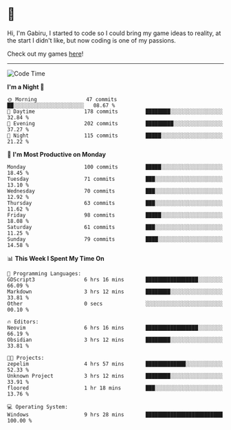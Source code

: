 # 🐀

Hi, I'm Gabiru, I started to code so I could bring my game ideas to reality, at the start I didn't like, but now coding is one of my passions.

Check out my games [here](https://gabiru.art/projetos/)!

---

<!--START_SECTION:waka-->
![Code Time](http://img.shields.io/badge/Code%20Time-304%20hrs%205%20mins-blue)

**I'm a Night 🦉** 

```text
🌞 Morning                47 commits          ██░░░░░░░░░░░░░░░░░░░░░░░   08.67 % 
🌆 Daytime                178 commits         ████████░░░░░░░░░░░░░░░░░   32.84 % 
🌃 Evening                202 commits         █████████░░░░░░░░░░░░░░░░   37.27 % 
🌙 Night                  115 commits         █████░░░░░░░░░░░░░░░░░░░░   21.22 % 
```
📅 **I'm Most Productive on Monday** 

```text
Monday                   100 commits         █████░░░░░░░░░░░░░░░░░░░░   18.45 % 
Tuesday                  71 commits          ███░░░░░░░░░░░░░░░░░░░░░░   13.10 % 
Wednesday                70 commits          ███░░░░░░░░░░░░░░░░░░░░░░   12.92 % 
Thursday                 63 commits          ███░░░░░░░░░░░░░░░░░░░░░░   11.62 % 
Friday                   98 commits          █████░░░░░░░░░░░░░░░░░░░░   18.08 % 
Saturday                 61 commits          ███░░░░░░░░░░░░░░░░░░░░░░   11.25 % 
Sunday                   79 commits          ████░░░░░░░░░░░░░░░░░░░░░   14.58 % 
```


📊 **This Week I Spent My Time On** 

```text
💬 Programming Languages: 
GDScript3                6 hrs 16 mins       █████████████████░░░░░░░░   66.09 % 
Markdown                 3 hrs 12 mins       ████████░░░░░░░░░░░░░░░░░   33.81 % 
Other                    0 secs              ░░░░░░░░░░░░░░░░░░░░░░░░░   00.10 % 

🔥 Editors: 
Neovim                   6 hrs 16 mins       █████████████████░░░░░░░░   66.19 % 
Obsidian                 3 hrs 12 mins       ████████░░░░░░░░░░░░░░░░░   33.81 % 

🐱‍💻 Projects: 
zepelim                  4 hrs 57 mins       █████████████░░░░░░░░░░░░   52.33 % 
Unknown Project          3 hrs 12 mins       ████████░░░░░░░░░░░░░░░░░   33.91 % 
floored                  1 hr 18 mins        ███░░░░░░░░░░░░░░░░░░░░░░   13.76 % 

💻 Operating System: 
Windows                  9 hrs 28 mins       █████████████████████████   100.00 % 
```


<!--END_SECTION:waka-->
